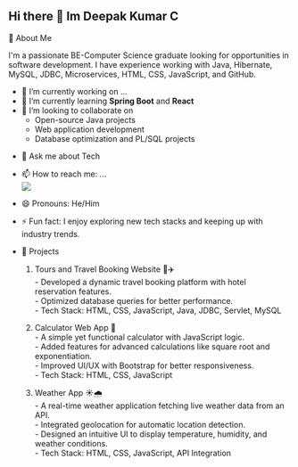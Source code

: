 ## Hi there 👋 Im Deepak Kumar C

🚀 About Me

I'm a passionate BE-Computer Science graduate looking for opportunities in software development. I have experience working with Java, Hibernate, MySQL, JDBC, Microservices, HTML, CSS, JavaScript, and GitHub.

- 🔭 I’m currently working on ...
- 🌱 I’m currently learning **Spring Boot** and **React**
- 👯 I’m looking to collaborate on
  </br>
    - Open-source Java projects
    - Web application development
    - Database optimization and PL/SQL projects
<!-- - 🤔 I’m looking for help with ... -->
- 💬 Ask me about Tech
- 📫 How to reach me: ...
  <br> [<img src="https://img.shields.io/badge/LinkedIn-0077B5?style=for-the-badge&logo=linkedin&logoColor=white" />](https://www.linkedin.com/in/deepak-kumar-c-sns?utm_source=share&utm_campaign=share_via&utm_content=profile&utm_medium=android_app)
- 😄 Pronouns: He/Him
- ⚡ Fun fact: I enjoy exploring new tech stacks and keeping up with industry trends.

- 📌 Projects

    1. Tours and Travel Booking Website 🏨✈️ <br/>
           - Developed a dynamic travel booking platform with hotel reservation features. <br/>
           - Optimized database queries for better performance.<br/>
           - Tech Stack: HTML, CSS, JavaScript, Java, JDBC, Servlet, MySQL<br/>

    2. Calculator Web App 🧮<br/>
           - A simple yet functional calculator with JavaScript logic.<br/>
           - Added features for advanced calculations like square root and exponentiation.<br/>
           - Improved UI/UX with Bootstrap for better responsiveness.<br/>
           - Tech Stack: HTML, CSS, JavaScript<br/>

    3. Weather App ☀️🌧️<br/>
            - A real-time weather application fetching live weather data from an API.<br/>
            - Integrated geolocation for automatic location detection.<br/>
            - Designed an intuitive UI to display temperature, humidity, and weather conditions.<br/>
            - Tech Stack: HTML, CSS, JavaScript, API Integration

